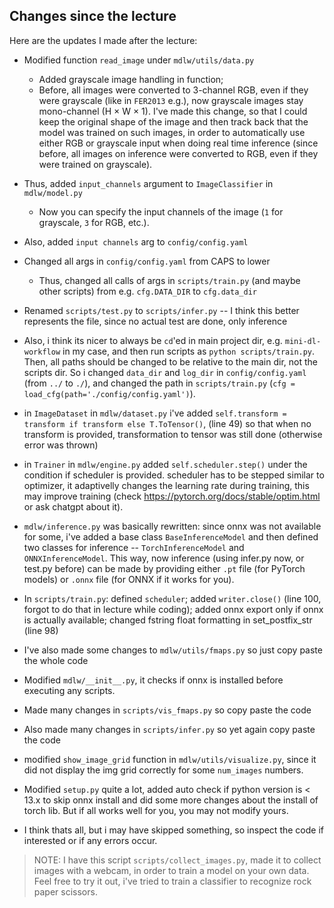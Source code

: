 ## Changes since the lecture

Here are the updates I made after the lecture:

- Modified function `read_image` under `mdlw/utils/data.py`
  - Added grayscale image handling in function; 
  - Before, all images were converted to 3-channel RGB, even if they were grayscale (like in `FER2013` e.g.), now grayscale images stay mono-channel (H × W × 1). I've made this change, so that I could keep the original shape of the image and then track back that the model was trained on such images, in order to automatically use either RGB or grayscale input when doing real time inference (since before, all images on inference were converted to RGB, even if they were trained on grayscale).

- Thus, added `input_channels` argument to `ImageClassifier` in `mdlw/model.py`
  - Now you can specify the input channels of the image (`1` for grayscale, `3` for RGB, etc.).

- Also, added `input channels` arg to `config/config.yaml`

- Changed all args in `config/config.yaml` from CAPS to lower
  - Thus, changed all calls of args in `scripts/train.py` (and maybe other scripts) from e.g. `cfg.DATA_DIR` to `cfg.data_dir`

- Renamed `scripts/test.py` to `scripts/infer.py` -- I think this better represents the file, since no actual test are done, only inference

- Also, i think its nicer to always be `cd`'ed in main project dir, e.g. `mini-dl-workflow` in my case, and then run scripts as `python scripts/train.py`. Then, all paths should be changed to be relative to the main dir, not the scripts dir. So i changed `data_dir` and `log_dir` in `config/config.yaml` (from `../` to `./`), and changed the path in `scripts/train.py` (`cfg = load_cfg(path='./config/config.yaml')`).

- in `ImageDataset` in `mdlw/dataset.py` i've added `self.transform = transform if transform else T.ToTensor()`, (line 49) so that when no transform is provided, transformation to tensor was still done (otherwise error was thrown)

- in `Trainer` in `mdlw/engine.py` added `self.scheduler.step()` under the condition if scheduler is provided. scheduler has to be stepped similar to optimizer, it adaptivelly changes the learning rate during training, this may improve training (check https://pytorch.org/docs/stable/optim.html or ask chatgpt about it).

- `mdlw/inference.py` was basically rewritten: since onnx was not available for some, i've added a base class `BaseInferenceModel` and then defined two classes for inference -- `TorchInferenceModel` and `ONNXInferenceModel`. This way, now inference (using infer.py now, or test.py before) can be made by providing either `.pt` file (for PyTorch models) or `.onnx` file (for ONNX if it works for you).

- In `scripts/train.py`: defined `scheduler`; added `writer.close()` (line 100, forgot to do that in lecture while coding); added onnx export only if onnx is actually available; changed fstring float formatting in set_postfix_str (line 98)

- I've also made some changes to `mdlw/utils/fmaps.py` so just copy paste the whole code

- Modified `mdlw/__init__.py`, it checks if onnx is installed before executing any scripts.

- Made many changes in `scripts/vis_fmaps.py` so copy paste the code

- Also made many changes in `scripts/infer.py` so yet again copy paste the code

- modified `show_image_grid` function in `mdlw/utils/visualize.py`, since it did not display the img grid correctly for some `num_images` numbers. 

- Modified `setup.py` quite a lot, added auto check if python version is < 13.x to skip onnx install and did some more changes about the install of torch lib. But if all works well for you, you may not modify yours.

- I think thats all, but i may have skipped something, so inspect the code if interested or if any errors occur.

> NOTE: I have this script `scripts/collect_images.py`, made it to collect images with a webcam, in order to train a model on your own data. Feel free to try it out, i've tried to train a classifier to recognize rock paper scissors.